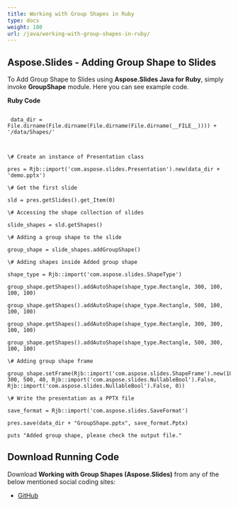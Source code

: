```yaml
---
title: Working with Group Shapes in Ruby
type: docs
weight: 180
url: /java/working-with-group-shapes-in-ruby/
---
```


## **Aspose.Slides - Adding Group Shape to Slides**
To Add Group Shape to Slides using **Aspose.Slides Java for Ruby**, simply invoke **GroupShape** module. Here you can see example code.

**Ruby Code**

```

 data_dir = File.dirname(File.dirname(File.dirname(File.dirname(__FILE__)))) + '/data/Shapes/'



\# Create an instance of Presentation class

pres = Rjb::import('com.aspose.slides.Presentation').new(data_dir + 'demo.pptx')

\# Get the first slide

sld = pres.getSlides().get_Item(0)

\# Accessing the shape collection of slides

slide_shapes = sld.getShapes()

\# Adding a group shape to the slide

group_shape = slide_shapes.addGroupShape()

\# Adding shapes inside Added group shape

shape_type = Rjb::import('com.aspose.slides.ShapeType')

group_shape.getShapes().addAutoShape(shape_type.Rectangle, 300, 100, 100, 100)

group_shape.getShapes().addAutoShape(shape_type.Rectangle, 500, 100, 100, 100)

group_shape.getShapes().addAutoShape(shape_type.Rectangle, 300, 300, 100, 100)

group_shape.getShapes().addAutoShape(shape_type.Rectangle, 500, 300, 100, 100)

\# Adding group shape frame

group_shape.setFrame(Rjb::import('com.aspose.slides.ShapeFrame').new(100, 300, 500, 40, Rjb::import('com.aspose.slides.NullableBool').False, Rjb::import('com.aspose.slides.NullableBool').False, 0))

\# Write the presentation as a PPTX file

save_format = Rjb::import('com.aspose.slides.SaveFormat')

pres.save(data_dir + "GroupShape.pptx", save_format.Pptx)

puts "Added group shape, please check the output file."

```
## **Download Running Code**
Download **Working with Group Shapes (Aspose.Slides)** from any of the below mentioned social coding sites:

- [GitHub](https://github.com/aspose-slides/Aspose.Slides-for-Java/blob/master/Plugins/Aspose_Slides_Java_for_Ruby/lib/asposeslidesjava/Shapes/groupshape.rb)
